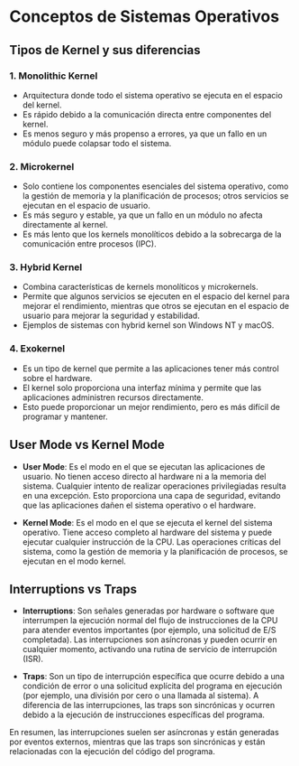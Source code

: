 # Conceptos de Sistemas Operativos

## Tipos de Kernel y sus diferencias

### 1. **Monolithic Kernel**
- Arquitectura donde todo el sistema operativo se ejecuta en el espacio del kernel.
- Es rápido debido a la comunicación directa entre componentes del kernel.
- Es menos seguro y más propenso a errores, ya que un fallo en un módulo puede colapsar todo el sistema.

### 2. **Microkernel**
- Solo contiene los componentes esenciales del sistema operativo, como la gestión de memoria y la planificación de procesos; otros servicios se ejecutan en el espacio de usuario.
- Es más seguro y estable, ya que un fallo en un módulo no afecta directamente al kernel.
- Es más lento que los kernels monolíticos debido a la sobrecarga de la comunicación entre procesos (IPC).

### 3. **Hybrid Kernel**
- Combina características de kernels monolíticos y microkernels.
- Permite que algunos servicios se ejecuten en el espacio del kernel para mejorar el rendimiento, mientras que otros se ejecutan en el espacio de usuario para mejorar la seguridad y estabilidad.
- Ejemplos de sistemas con hybrid kernel son Windows NT y macOS.

### 4. **Exokernel**
- Es un tipo de kernel que permite a las aplicaciones tener más control sobre el hardware.
- El kernel solo proporciona una interfaz mínima y permite que las aplicaciones administren recursos directamente.
- Esto puede proporcionar un mejor rendimiento, pero es más difícil de programar y mantener.

## User Mode vs Kernel Mode

- **User Mode**: Es el modo en el que se ejecutan las aplicaciones de usuario. No tienen acceso directo al hardware ni a la memoria del sistema. Cualquier intento de realizar operaciones privilegiadas resulta en una excepción. Esto proporciona una capa de seguridad, evitando que las aplicaciones dañen el sistema operativo o el hardware.

- **Kernel Mode**: Es el modo en el que se ejecuta el kernel del sistema operativo. Tiene acceso completo al hardware del sistema y puede ejecutar cualquier instrucción de la CPU. Las operaciones críticas del sistema, como la gestión de memoria y la planificación de procesos, se ejecutan en el modo kernel.

## Interruptions vs Traps

- **Interruptions**: Son señales generadas por hardware o software que interrumpen la ejecución normal del flujo de instrucciones de la CPU para atender eventos importantes (por ejemplo, una solicitud de E/S completada). Las interrupciones son asíncronas y pueden ocurrir en cualquier momento, activando una rutina de servicio de interrupción (ISR).

- **Traps**: Son un tipo de interrupción específica que ocurre debido a una condición de error o una solicitud explícita del programa en ejecución (por ejemplo, una división por cero o una llamada al sistema). A diferencia de las interrupciones, las traps son sincrónicas y ocurren debido a la ejecución de instrucciones específicas del programa.

En resumen, las interrupciones suelen ser asíncronas y están generadas por eventos externos, mientras que las traps son sincrónicas y están relacionadas con la ejecución del código del programa.

